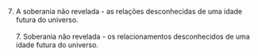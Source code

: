 ﻿7. A soberania não revelada - as relações desconhecidas de uma idade futura do universo.<BR><BR>7. Soberania não revelada - os relacionamentos desconhecidos de uma idade futura do universo.<BR><BR>